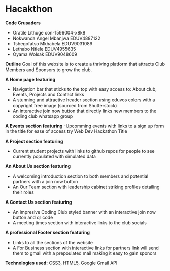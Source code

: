 # Hacakthon

**Code Crusaders**
- Oratile Lithuge  con-1596004-x8k8
- Nokwanda Angel Mbanjwa	EDUV4887122
- Tshegofatso Mkhabela  EDUV9031089
- Lethabo Ntlele  EDUV4955635
- Oyama Wolsak  EDUV9048609

**Outline**
Goal of this website is to create a thriving platform that attracts Club Members and Sponsors to grow the club.

**A Home page featuring**
- Navigation bar that sticks to the top with easy access to:
	About club, Events, Projects and Contact links
- A stunning and attractive header section using eduvos colors with a copyright free image 
	(sourced from Shutterstock)
- An interactive join now button that directly links new members to the coding club whatsapp group

**A Events section featuring**
-Upcomming events with links to a sign up form in the title for ease of access
	try Web Dev Hackathon Title

**A Project section featuring**
- Current student projects with links to github repos for people to see
	currently populated with simulated data

**An About Us section featuring**
- A welcoming introduction section to both members and potential partners with a join now button
- An Our Team section with leadership cabinet striking profiles detailing their roles

**A Contact Us section featuring**
- An impresive Coding Club styled banner with an interactive join now button and qr code
- A meeting times section with interactive links to the club socials

**A professional Footer section featuring**
- Links to all the sections of the website
- A For Business section with interactive links for partners 
	link will send them to gmail with a prepoulated mail making it easy to gain sponors

**Technologies used:**
CSS3, HTML5, Google Gmail API
